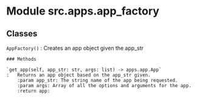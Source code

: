 Module src.apps.app_factory
===========================

Classes
-------

`AppFactory()`
:   Creates an app object given the app_str

    ### Methods

    `get_app(self, app_str: str, args: list) ‑> apps.app.App`
    :   Returns an app object based on the app_str given.
        :param app_str: The string name of the app being requested.
        :param args: Array of all the options and arguments for the app.
        :return app: